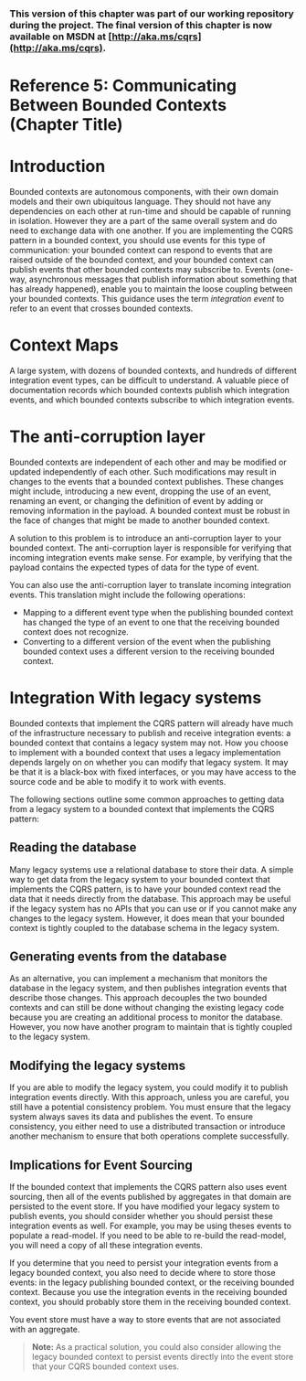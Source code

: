 ### This version of this chapter was part of our working repository during the project. The final version of this chapter is now available on MSDN at [http://aka.ms/cqrs](http://aka.ms/cqrs).

# Reference 5: Communicating Between Bounded Contexts (Chapter Title)

# Introduction

Bounded contexts are autonomous components, with their own domain models 
and their own ubiquitous language. They should not have any dependencies 
on each other at run-time and should be capable of running in isolation. 
However they are a part of the same overall system and do need to 
exchange data with one another. If you are implementing the CQRS pattern 
in a bounded context, you should use events for this type of 
communication: your bounded context can respond to events that are 
raised outside of the bounded context, and your bounded context can 
publish events that other bounded contexts may subscribe to. Events 
(one-way, asynchronous messages that publish information about something 
that has already happened), enable you to maintain the loose coupling 
between your bounded contexts. This guidance uses the term *integration 
event* to refer to an event that crosses bounded contexts. 

# Context Maps 

A large system, with dozens of bounded contexts, and hundreds of 
different integration event types, can be difficult to understand. A 
valuable piece of documentation records which bounded contexts publish 
which integration events, and which bounded contexts subscribe to which 
integration events. 

# The anti-corruption layer

Bounded contexts are independent of each other and may be modified or 
updated independently of each other. Such modifications may result in 
changes to the events that a bounded context publishes. These changes 
might include, introducing a new event, dropping the use of an event, 
renaming an event, or changing the definition of event by adding or 
removing information in the payload. A bounded context must be robust in 
the face of changes that might be made to another bounded context. 

A solution to this problem is to introduce an anti-corruption layer to 
your bounded context. The anti-corruption layer is responsible for 
verifying that incoming integration events make sense. For example, by 
verifying that the payload contains the expected types of data for the 
type of event. 

You can also use the anti-corruption layer to translate incoming 
integration events. This translation might include the following 
operations: 

* Mapping to a different event type when the publishing bounded context
  has changed the type of an event to one that the receiving bounded
  context does not recognize.
* Converting to a different version of the event when the publishing
  bounded context uses a different version to the receiving bounded
  context.

# Integration With legacy systems

Bounded contexts that implement the CQRS pattern will already have much 
of the infrastructure necessary to publish and receive integration 
events: a bounded context that contains a legacy system may not. How you 
choose to implement with a bounded context that uses a legacy 
implementation depends largely on on whether you can modify that legacy 
system. It may be that it is a black-box with fixed interfaces, or you 
may have access to the source code and be able to modify it to work with 
events. 

The following sections outline some common approaches to getting data 
from a legacy system to a bounded context that implements the CQRS 
pattern: 

## Reading the database

Many legacy systems use a relational database to store their data. A 
simple way to get data from the legacy system to your bounded context 
that implements the CQRS pattern, is to have your bounded context read 
the data that it needs directly from the database. This approach may be 
useful if the legacy system has no APIs that you can use or if you 
cannot make any changes to the legacy system. However, it does mean that 
your bounded context is tightly coupled to the database schema in the 
legacy system. 

## Generating events from the database

As an alternative, you can implement a mechanism that monitors the 
database in the legacy system, and then publishes integration events 
that describe those changes. This approach decouples the two bounded 
contexts and can still be done without changing the existing legacy code 
because you are creating an additional process to monitor the database. 
However, you now have another program to maintain that is tightly 
coupled to the legacy system. 

## Modifying the legacy systems

If you are able to modify the legacy system, you could modify it to 
publish integration events directly. With this approach, unless you are 
careful, you still have a potential consistency problem. You must ensure 
that the legacy system always saves its data and publishes the event. To 
ensure consistency, you either need to use a distributed transaction or 
introduce another mechanism to ensure that both operations complete 
successfully. 

## Implications for Event Sourcing

If the bounded context that implements the CQRS pattern also uses event 
sourcing, then all of the events published by aggregates in that domain 
are persisted to the event store. If you have modified your legacy 
system to publish events, you should consider whether you should persist 
these integration events as well. For example, you may be using theses 
events to populate a read-model. If you need to be able to re-build the 
read-model, you will need a copy of all these integration events. 

If you determine that you need to persist your integration events from a 
legacy bounded context, you also need to decide where to store those 
events: in the legacy publishing bounded context, or the receiving 
bounded context. Because you use the integration events in the receiving 
bounded context, you should probably store them in the receiving bounded 
context. 

You event store must have a way to store events that are not associated 
with an aggregate. 

> **Note:** As a practical solution, you could also consider allowing
> the legacy bounded context to persist events directly into the event
> store that your CQRS bounded context uses.
